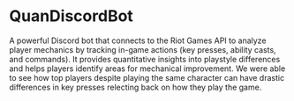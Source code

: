 # QuanDiscordBot
A powerful Discord bot that connects to the Riot Games API to analyze player mechanics by tracking in-game actions (key presses, ability casts, and commands). It provides quantitative insights into playstyle differences and helps players identify areas for mechanical improvement. We were able to see how top players despite playing the same character can have drastic differences in key presses relecting back on how they play the game.
